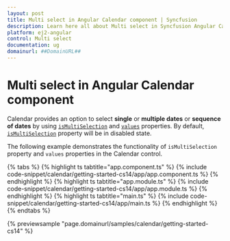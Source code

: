 ```yaml
---
layout: post
title: Multi select in Angular Calendar component | Syncfusion
description: Learn here all about Multi select in Syncfusion Angular Calendar component of Syncfusion Essential JS 2 and more.
platform: ej2-angular
control: Multi select 
documentation: ug
domainurl: ##DomainURL##
---
```


# Multi select in Angular Calendar component

Calendar provides an option to select **single** or **multiple dates** or **sequence of dates** by using [`isMultiSelection`](https://ej2.syncfusion.com/angular/documentation/api/calendar#ismultiselection) and [`values`](https://ej2.syncfusion.com/angular/documentation/api/calendar#values) properties. By default, [`isMultiSelection`](https://ej2.syncfusion.com/angular/documentation/api/calendar#ismultiselection) property will be in disabled state.

The following example demonstrates the functionality of  `isMultiSelection` property and `values` properties in the Calendar control.

{% tabs %}
{% highlight ts tabtitle="app.component.ts" %}
{% include code-snippet/calendar/getting-started-cs14/app/app.component.ts %}
{% endhighlight %}
{% highlight ts tabtitle="app.module.ts" %}
{% include code-snippet/calendar/getting-started-cs14/app/app.module.ts %}
{% endhighlight %}
{% highlight ts tabtitle="main.ts" %}
{% include code-snippet/calendar/getting-started-cs14/app/main.ts %}
{% endhighlight %}
{% endtabs %}
  
{% previewsample "page.domainurl/samples/calendar/getting-started-cs14" %}